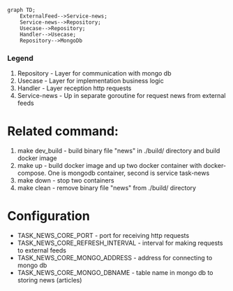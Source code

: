```mermaid
graph TD;
    ExternalFeed-->Service-news;
    Service-news-->Repository;
    Usecase-->Repository;
    Handler-->Usecase;
    Repository-->MongoDb
```
### Legend 

1) Repository - Layer for communication with mongo db
2) Usecase - Layer for implementation business logic
3) Handler - Layer reception http requests 
4) Service-news - Up in separate goroutine for request news from external feeds  

# Related command: 

1) make dev_build - build binary file "news" in ./build/ directory and build docker image   
2) make up - build docker image and up two docker container with docker-compose. One is mongodb container, second is service task-news
3) make down - stop two containers 
4) make clean - remove binary file "news" from ./build/ directory

# Configuration

- TASK_NEWS_CORE_PORT - port for receiving http requests
- TASK_NEWS_CORE_REFRESH_INTERVAL - interval for making requests to external feeds
- TASK_NEWS_CORE_MONGO_ADDRESS - address for connecting to mongo db
- TASK_NEWS_CORE_MONGO_DBNAME - table name in mongo db to storing news (articles)